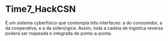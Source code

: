 # Time7_HackCSN
É um sistema cyberfísico que contempla três interfaces: a do consumidor, a da cooperativa, e a da siderúrgica. Assim, toda a cadeia de logística reversa poderá ser mapeada e integrada de ponta-a-ponta.

